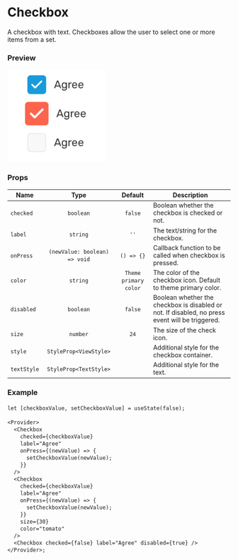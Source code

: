# Checkbox

A checkbox with text. Checkboxes allow the user to select one or more items from a set.

### Preview

![checkbox_preview](../assets/checkbox_preview.png)

### Props

| Name        |             Type              |        Default        | Description                                                                                     |
| ----------- | :---------------------------: | :-------------------: | ----------------------------------------------------------------------------------------------- |
| `checked`   |           `boolean`           |        `false`        | Boolean whether the checkbox is checked or not.                                                 |
| `label`     |           `string`            |         `''`          | The text/string for the checkbox.                                                               |
| `onPress`   | `(newValue: boolean) => void` |      `() => {}`       | Callback function to be called when checkbox is pressed.                                        |
| `color`     |           `string`            | `Theme primary color` | The color of the checkbox icon. Default to theme primary color.                                 |
| `disabled`  |           `boolean`           |        `false`        | Boolean whether the checkbox is disabled or not. If disabled, no press event will be triggered. |
| `size`      |           `number`            |         `24`          | The size of the check icon.                                                                     |
| `style`     |    `StyleProp<ViewStyle>`     |                       | Additional style for the checkbox container.                                                    |
| `textStyle` |    `StyleProp<TextStyle>`     |                       | Additional style for the text.                                                                  |

### Example

```tsx
let [checkboxValue, setCheckboxValue] = useState(false);

<Provider>
  <Checkbox
    checked={checkboxValue}
    label="Agree"
    onPress={(newValue) => {
      setCheckboxValue(newValue);
    }}
  />
  <Checkbox
    checked={checkboxValue}
    label="Agree"
    onPress={(newValue) => {
      setCheckboxValue(newValue);
    }}
    size={30}
    color="tomato"
  />
  <Checkbox checked={false} label="Agree" disabled={true} />
</Provider>;
```
